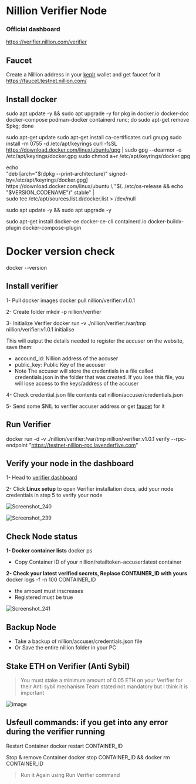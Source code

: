 # Nillion Verifier Node

### Official dashboard
https://verifier.nillion.com/verifier

## Faucet
Create a Nillion address in your [keplr](https://chromewebstore.google.com/detail/keplr/dmkamcknogkgcdfhhbddcghachkejeap) wallet and get faucet for it
https://faucet.testnet.nillion.com/

## Install docker
sudo apt update -y && sudo apt upgrade -y
for pkg in docker.io docker-doc docker-compose podman-docker containerd runc; do sudo apt-get remove $pkg; done

sudo apt-get update
sudo apt-get install ca-certificates curl gnupg
sudo install -m 0755 -d /etc/apt/keyrings
curl -fsSL https://download.docker.com/linux/ubuntu/gpg | sudo gpg --dearmor -o /etc/apt/keyrings/docker.gpg
sudo chmod a+r /etc/apt/keyrings/docker.gpg

echo \
  "deb [arch="$(dpkg --print-architecture)" signed-by=/etc/apt/keyrings/docker.gpg] https://download.docker.com/linux/ubuntu \
  "$(. /etc/os-release && echo "$VERSION_CODENAME")" stable" | \
  sudo tee /etc/apt/sources.list.d/docker.list > /dev/null

sudo apt update -y && sudo apt upgrade -y

sudo apt-get install docker-ce docker-ce-cli containerd.io docker-buildx-plugin docker-compose-plugin

# Docker version check
docker --version


## Install verifier
1- Pull docker images
docker pull nillion/verifier:v1.0.1


2- Create folder
mkdir -p nillion/verifier


3- Initialize Verifier
docker run -v ./nillion/verifier:/var/tmp nillion/verifier:v1.0.1 initialise

This will output the details needed to register the accuser on the website, save them:
* accound_id: Nillion address of the accuser
* public_key: Public Key of the accuser
* Note The accuser will store the credentials in a file called credentials.json in the folder that was created. If you lose this file, you will lose access to the keys/address of the accuser


4- Check credential.json file contents
cat nillion/accuser/credentials.json


5- Send some $NIL to verifier accuser address or get [faucet](https://faucet.testnet.nillion.com/) for it

## Run Verifier
docker run -d -v ./nillion/verifier:/var/tmp nillion/verifier:v1.0.1 verify --rpc-endpoint "https://testnet-nillion-rpc.lavenderfive.com"



## Verify your node in the dashboard
1- Head to [verifier dashboard](https://verifier.nillion.com/verifier)

2- Click **Linux setup** to open Verifier installation docs, add your node credentials in step 5 to verify your node

![Screenshot_240](https://github.com/user-attachments/assets/704e0da9-be72-4475-8d29-14ca821fe575)

![Screenshot_239](https://github.com/user-attachments/assets/486ef218-32b1-4547-8015-7fbc59b5ef17)

## Check Node status
**1- Docker container lists**
docker ps

* Copy Container ID of your nillion/retailtoken-accuser:latest container


**2- Check your latest verified secrets, Replace CONTAINER_ID with yours**
docker logs -f -n 100 CONTAINER_ID

* the amount must inscreases
* Registered must be true

![Screenshot_241](https://github.com/user-attachments/assets/7121acd6-04ae-445a-b1e5-15fdb63fb6f7)

## Backup Node
* Take a backup of nillion/accuser/credentials.json file
* Or Save the entire nillion folder in your PC

## Stake ETH on Verifier (Anti Sybil)
> You must stake a minimum amount of 0.05 ETH on your Verifier for their Anti sybil mechanism
> Team stated not mandatory but I think it is important

![image](https://github.com/user-attachments/assets/0880ba25-8bf0-4b1a-87d8-bbf4b1327faa)


## Usfeull commands: if you get into any error during the verifier running

Restart Container
docker restart CONTAINER_ID


Stop & remove Container
docker stop CONTAINER_ID && docker rm CONTAINER_ID

> Run it Again using Run Verifier command


